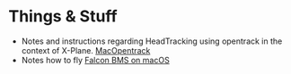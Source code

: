 # Things & Stuff

- Notes and instructions regarding HeadTracking using opentrack in the context of X-Plane. [MacOpentrack](MacOpentrack.md)
- Notes how to fly [Falcon BMS on macOS](MacFalconBMS/index.md)

